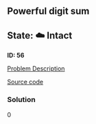 ## Powerful digit sum

## State: :cloud: **Intact**

**ID: 56**

[Problem Description](https://projecteuler.net/problem=56)

[Source code](main.cpp)

### Solution
0